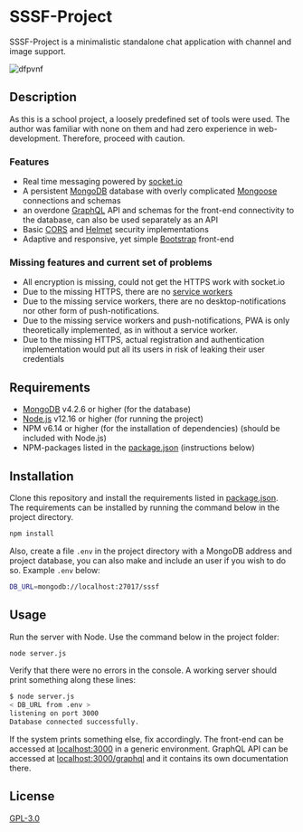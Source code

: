 # SSSF-Project

SSSF-Project is a minimalistic standalone chat application with channel and image support.

![dfpvnf](https://user-images.githubusercontent.com/12167913/81092284-0df72600-8f09-11ea-943e-9c27d47cca56.png)

## Description

As this is a school project, a loosely predefined set of tools were used. The author was familiar with none on them and had zero experience in web-development. Therefore, proceed with caution.

### Features

- Real time messaging powered by [socket.io](https://socket.io/)
- A persistent [MongoDB](https://www.mongodb.com/) database with overly complicated [Mongoose](https://mongoosejs.com/) connections and schemas
- an overdone [GraphQL](https://graphql.org/) API and schemas for the front-end connectivity to the database, can also be used separately as an API
- Basic [CORS](https://en.wikipedia.org/wiki/Cross-origin_resource_sharing) and [Helmet](https://helmetjs.github.io/) security implementations
- Adaptive and responsive, yet simple [Bootstrap](https://getbootstrap.com/) front-end

### Missing features and current set of problems

- All encryption is missing, could not get the HTTPS work with socket.io
- Due to the missing HTTPS, there are no [service workers](https://developer.mozilla.org/en-US/docs/Web/API/Service_Worker_API)
- Due to the missing service workers, there are no desktop-notifications nor other form of push-notifications.
- Due to the missing service workers and push-notifications, PWA is only theoretically implemented, as in without a service worker.
- Due to the missing HTTPS, actual registration and authentication implementation would put all its users in risk of leaking their user credentials

## Requirements
- [MongoDB](https://www.mongodb.com/download-center/community) v4.2.6 or higher (for the database)
- [Node.js](https://nodejs.org/en/download/) v12.16 or higher (for running the project)
- NPM v6.14 or higher (for the installation of dependencies) (should be included with Node.js)
- NPM-packages listed in the [package.json](package.json) (instructions below)

## Installation

Clone this repository and install the requirements listed in [package.json](package.json).
The requirements can be installed by running the command below in the project directory.

```bash
npm install
```

Also, create a file `.env` in the project directory with a MongoDB address and project database, you can also make and include an user if you wish to do so. Example `.env` below:

```bash
DB_URL=mongodb://localhost:27017/sssf
```

## Usage

Run the server with Node. Use the command below in the project folder:

```bash
node server.js
```

Verify that there were no errors in the console. A working server should print something along these lines:

```bash
$ node server.js
< DB_URL from .env >
listening on port 3000
Database connected successfully.
```
If the system prints something else, fix accordingly. The front-end can be accessed at [localhost:3000](http://localhost:3000) in a generic environment. GraphQL API can be accessed at [localhost:3000/graphql](http://localhost:3000/graphql) and it contains its own documentation there.

## License

[GPL-3.0](https://choosealicense.com/licenses/gpl-3.0/)
